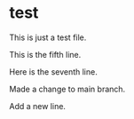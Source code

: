 # test

This is just a test file.

This is the fifth line.

Here is the seventh line.

Made a change to main branch.

Add a new line.

